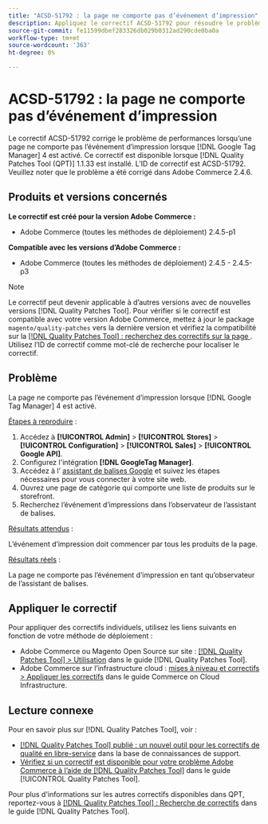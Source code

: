 ```yaml
---
title: "ACSD-51792 : la page ne comporte pas d’événement d’impression"
description: Appliquez le correctif ACSD-51792 pour résoudre le problème de performances d’Adobe Commerce en raison duquel une page ne comporte pas l’événement d’impression lorsque Google Tag Manager 4 est activé.
source-git-commit: fe11599dbef283326db029b0312ad290cde0ba0a
workflow-type: tm+mt
source-wordcount: '363'
ht-degree: 0%

---
```


# ACSD-51792 : la page ne comporte pas d’événement d’impression

Le correctif ACSD-51792 corrige le problème de performances lorsqu’une page ne comporte pas l’événement d’impression lorsque [!DNL Google Tag Manager] 4 est activé. Ce correctif est disponible lorsque [!DNL Quality Patches Tool (QPT)] 1.1.33 est installé. L’ID de correctif est ACSD-51792. Veuillez noter que le problème a été corrigé dans Adobe Commerce 2.4.6.

## Produits et versions concernés

**Le correctif est créé pour la version Adobe Commerce :**

* Adobe Commerce (toutes les méthodes de déploiement) 2.4.5-p1

**Compatible avec les versions d’Adobe Commerce :**

* Adobe Commerce (toutes les méthodes de déploiement) 2.4.5 - 2.4.5-p3

>[!NOTE]
>
>Le correctif peut devenir applicable à d’autres versions avec de nouvelles versions [!DNL Quality Patches Tool]. Pour vérifier si le correctif est compatible avec votre version Adobe Commerce, mettez à jour le package `magento/quality-patches` vers la dernière version et vérifiez la compatibilité sur la [[!DNL Quality Patches Tool] : recherchez des correctifs sur la page ](https://experienceleague.adobe.com/tools/commerce-quality-patches/index.html). Utilisez l’ID de correctif comme mot-clé de recherche pour localiser le correctif.

## Problème

La page ne comporte pas l’événement d’impression lorsque [!DNL Google Tag Manager] 4 est activé.

<u>Étapes à reproduire</u> :

1. Accédez à **[!UICONTROL Admin]** > **[!UICONTROL Stores]** > **[!UICONTROL Configuration]** > **[!UICONTROL Sales]** > **[!UICONTROL Google API]**.
1. Configurez l&#39;intégration **[!DNL GoogleTag Manager]**.
1. Accédez à l’ [assistant de balises Google](https://tagassistant.google.com/) et suivez les étapes nécessaires pour vous connecter à votre site web.
1. Ouvrez une page de catégorie qui comporte une liste de produits sur le storefront.
1. Recherchez l’événement d’impressions dans l’observateur de l’assistant de balises.

<u>Résultats attendus</u> :

L’événement d’impression doit commencer par tous les produits de la page.

<u>Résultats réels</u> :

La page ne comporte pas l’événement d’impression en tant qu’observateur de l’assistant de balises.

## Appliquer le correctif

Pour appliquer des correctifs individuels, utilisez les liens suivants en fonction de votre méthode de déploiement :

* Adobe Commerce ou Magento Open Source sur site : [[!DNL Quality Patches Tool] > Utilisation](/help/tools/quality-patches-tool/usage.md) dans le guide [!DNL Quality Patches Tool].
* Adobe Commerce sur l’infrastructure cloud : [mises à niveau et correctifs > Appliquer les correctifs](https://experienceleague.adobe.com/docs/commerce-cloud-service/user-guide/develop/upgrade/apply-patches.html) dans le guide Commerce on Cloud Infrastructure.

## Lecture connexe

Pour en savoir plus sur [!DNL Quality Patches Tool], voir :

* [[!DNL Quality Patches Tool] publié : un nouvel outil pour les correctifs de qualité en libre-service](https://experienceleague.adobe.com/en/docs/commerce-knowledge-base/kb/announcements/commerce-announcements/magento-quality-patches-released-new-tool-to-self-serve-quality-patches) dans la base de connaissances de support.
* [Vérifiez si un correctif est disponible pour votre problème Adobe Commerce à l’aide de  [!DNL Quality Patches Tool]](/help/tools/quality-patches-tool/patches-available-in-qpt/check-patch-for-magento-issue-with-magento-quality-patches.md) dans le guide [!UICONTROL Quality Patches Tool].


Pour plus d&#39;informations sur les autres correctifs disponibles dans QPT, reportez-vous à [[!DNL Quality Patches Tool] : Recherche de correctifs](https://experienceleague.adobe.com/tools/commerce-quality-patches/index.html) dans le guide [!DNL Quality Patches Tool].

